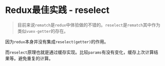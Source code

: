 # Redux最佳实践 - reselect
> 目前来说`rematch`是`redux`中体验做的不错的。`reselect`是`rematch`其中作为类似`vuex-getter`的存在。

因为`redux`本身并没有集成`reselect(getter)`的作用。

而`reselect`原理也就是通过缓存实现。比较`params`有没有变化，缓存上次计算结果等。避免重复的计算。
